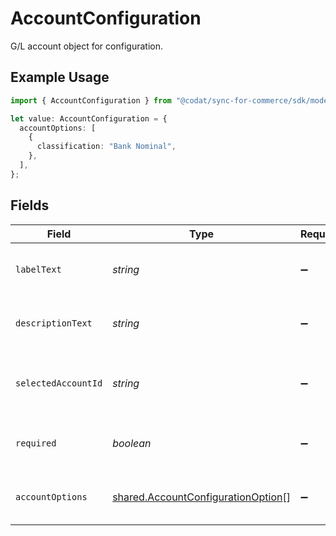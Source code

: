 # AccountConfiguration

G/L account object for configuration.

## Example Usage

```typescript
import { AccountConfiguration } from "@codat/sync-for-commerce/sdk/models/shared";

let value: AccountConfiguration = {
  accountOptions: [
    {
      classification: "Bank Nominal",
    },
  ],
};
```

## Fields

| Field                                                                                           | Type                                                                                            | Required                                                                                        | Description                                                                                     |
| ----------------------------------------------------------------------------------------------- | ----------------------------------------------------------------------------------------------- | ----------------------------------------------------------------------------------------------- | ----------------------------------------------------------------------------------------------- |
| `labelText`                                                                                     | *string*                                                                                        | :heavy_minus_sign:                                                                              | Label text for sales configuration section.                                                     |
| `descriptionText`                                                                               | *string*                                                                                        | :heavy_minus_sign:                                                                              | Descriptive text for sales configuration section.                                               |
| `selectedAccountId`                                                                             | *string*                                                                                        | :heavy_minus_sign:                                                                              | Selected account id from the list of available accounts.                                        |
| `required`                                                                                      | *boolean*                                                                                       | :heavy_minus_sign:                                                                              | Required section to be configured for sync.                                                     |
| `accountOptions`                                                                                | [shared.AccountConfigurationOption](../../../sdk/models/shared/accountconfigurationoption.md)[] | :heavy_minus_sign:                                                                              | Object containing account options.                                                              |